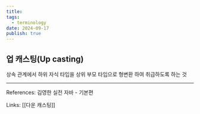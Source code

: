 ```yaml
---
title: 
tags:
  - terminology
date: 2024-09-17
publish: true
---
```

## 업 캐스팅(Up casting)
상속 관계에서 하위 자식 타입을 상위 부모 타입으로 형변환 하여 취급하도록 하는 것

---
References: 김영한 실전 자바 - 기본편

Links: [[다운 캐스팅]]